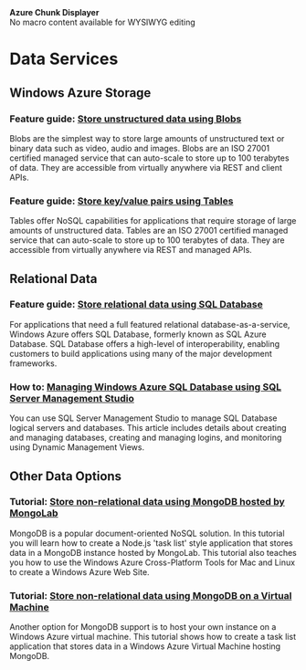 
<div title="This is rendered content from macro" class="umbMacroHolder" onresizestart="return false;" umbpageid="14784" umbversionid="3f116ec5-0ae3-4ef6-8b18-ec8081f88260" ismacro="true" umb_chunkpath="devcenter/Menu" umb_modaltrigger="" umb_chunkurl="" umb_hide="0" umb_chunkname="NodeJSLeft" umb_modalpopup="0" umb_macroalias="AzureChunkDisplayer"><!-- startUmbMacro --><span><strong>Azure Chunk Displayer</strong><br />No macro content available for WYSIWYG editing</span><!-- endUmbMacro --></div>
<h1 id="menu-nodejs-data">Data Services</h1>
<h2>Windows Azure Storage</h2>
<h3 class="feature"><span>Feature guide: </span><a href="/en-us/develop/nodejs/how-to-guides/blob-storage/">Store unstructured data using Blobs</a></h3>
<p>Blobs are the simplest way to store large amounts of unstructured text or binary data such as video, audio and images. Blobs are an ISO 27001 certified managed service that can auto-scale to store up to 100 terabytes of data. They are accessible from virtually anywhere via REST and client APIs.</p>
<h3 class="feature"><span>Feature guide: </span><a href="/en-us/develop/nodejs/how-to-guides/table-services/">Store key/value pairs using Tables</a></h3>
<p>Tables offer NoSQL capabilities for applications that require storage of large amounts of unstructured data. Tables are an ISO 27001 certified managed service that can auto-scale to store up to 100 terabytes of data. They are accessible from virtually anywhere via REST and managed APIs.</p>
<h2>Relational Data</h2>
<h3 class="feature"><span>Feature guide: </span><a href="/en-us/develop/nodejs/how-to-guides/sql-database/">Store relational data using SQL Database</a></h3>
<p>For applications that need a full featured relational database-as-a-service, Windows Azure offers SQL Database, formerly known as SQL Azure Database. SQL Database offers a high-level of interoperability, enabling customers to build applications using many of the major development frameworks.</p>
<h3 class="howto"><span>How to: </span><a href="/en-us/develop/nodejs/common-tasks/sql-azure-management/">Managing Windows Azure SQL Database using SQL Server Management Studio</a></h3>
<p>You can use SQL Server Management Studio to manage SQL Database logical servers and databases. This article includes details about creating and managing databases, creating and managing logins, and monitoring using Dynamic Management Views.</p>
<h2>Other Data Options</h2>
<h3 class="tutorial"><span>Tutorial: </span><a href="/en-us/develop/nodejs/tutorials/website-with-mongodb-mongolab/">Store non-relational data using MongoDB hosted by MongoLab</a></h3>
<p>MongoDB is a popular document-oriented NoSQL solution. In this tutorial you will learn how to create a Node.js 'task list' style application that stores data in a MongoDB instance hosted by MongoLab. This tutorial also teaches you how to use the Windows Azure Cross-Platform Tools for Mac and Linux to create a Windows Azure Web Site.</p>
<h3 class="tutorial"><span>Tutorial: </span><a href="/en-us/develop/nodejs/tutorials/website-with-mongodb-(mac)/">Store non-relational data using MongoDB on a Virtual Machine</a></h3>
<p>Another option for MongoDB support is to host your own instance on a Windows Azure virtual machine. This tutorial shows how to create a task list application that stores data in a Windows Azure Virtual Machine hosting MongoDB.</p>